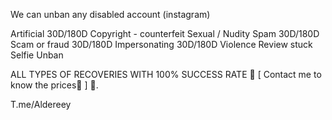 We can unban any disabled account (instagram)

Artificial 30D/180D
Copyright - counterfeit
Sexual / Nudity
Spam 30D/180D
Scam or fraud 30D/180D
Impersonating 30D/180D
Violence
Review stuck
Selfie Unban

ALL TYPES OF RECOVERIES WITH 100% SUCCESS RATE 💎
[ Contact me to know the prices🤝 ] 🌟.

T.me/Aldereey
